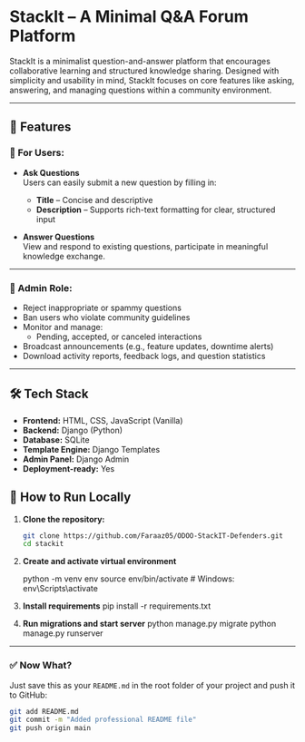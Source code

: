 # StackIt – A Minimal Q&A Forum Platform

StackIt is a minimalist question-and-answer platform that encourages collaborative learning and structured knowledge sharing. Designed with simplicity and usability in mind, StackIt focuses on core features like asking, answering, and managing questions within a community environment.

---

## 🚀 Features

### 🧠 For Users:
- **Ask Questions**  
  Users can easily submit a new question by filling in:
  - **Title** – Concise and descriptive
  - **Description** – Supports rich-text formatting for clear, structured input

- **Answer Questions**  
  View and respond to existing questions, participate in meaningful knowledge exchange.

---

### 🔐 Admin Role:
- Reject inappropriate or spammy questions
- Ban users who violate community guidelines
- Monitor and manage:
  - Pending, accepted, or canceled interactions
- Broadcast announcements (e.g., feature updates, downtime alerts)
- Download activity reports, feedback logs, and question statistics

---

## 🛠️ Tech Stack

- **Frontend:** HTML, CSS, JavaScript (Vanilla)
- **Backend:** Django (Python)
- **Database:** SQLite
- **Template Engine:** Django Templates
- **Admin Panel:** Django Admin
- **Deployment-ready:** Yes



## 🧪 How to Run Locally

1. **Clone the repository:**

   ```bash
   git clone https://github.com/Faraaz05/ODOO-StackIT-Defenders.git
   cd stackit
2. **Create and activate virtual environment**

   python -m venv env
   source env/bin/activate  # Windows: env\Scripts\activate
3. **Install requirements**
   pip install -r requirements.txt

4. **Run migrations and start server**
   python manage.py migrate
   python manage.py runserver

   
---

### ✅ Now What?

Just save this as your `README.md` in the root folder of your project and push it to GitHub:

```bash
git add README.md
git commit -m "Added professional README file"
git push origin main





